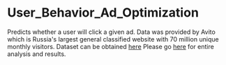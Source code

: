 # User_Behavior_Ad_Optimization

Predicts whether a user will click a given ad. Data was provided by Avito which is Russia's largest general classified website with 70 million unique monthly visitors. Dataset can be obtained [here](https://www.kaggle.com/c/avito-context-ad-clicks/data)
Please go [here](https://jleung46.github.io/) for entire analysis and results.